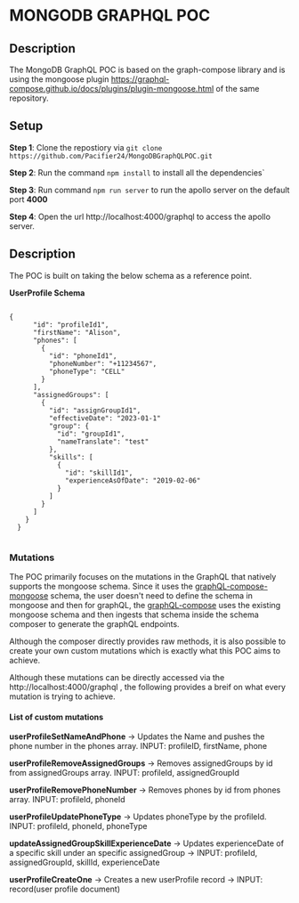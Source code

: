 # MONGODB GRAPHQL POC

## Description
The MongoDB GraphQL POC is based on the graph-compose library and is using the mongoose plugin https://graphql-compose.github.io/docs/plugins/plugin-mongoose.html of the same repository. 


## Setup

**Step 1**: Clone the repostiory via `git clone https://github.com/Pacifier24/MongoDBGraphQLPOC.git`

**Step 2**: Run the command `npm install` to install all the dependencies`

**Step 3**: Run command `npm run server` to run the apollo server on the default port **4000**

**Step 4**: Open the url http://localhost:4000/graphql to access the apollo server.

## Description

The POC is built on taking the below schema as a reference point. 

**UserProfile Schema**

```

{ 
      "id": "profileId1", 
      "firstName": "Alison", 
      "phones": [ 
        { 
          "id": "phoneId1", 
          "phoneNumber": "+11234567", 
          "phoneType": "CELL" 
        } 
      ], 
      "assignedGroups": [ 
        { 
          "id": "assignGroupId1", 
          "effectiveDate": "2023-01-1" 
          "group": { 
            "id": "groupId1", 
            "nameTranslate": "test" 
          }, 
          "skills": [ 
            { 
              "id": "skillId1", 
              "experienceAsOfDate": "2019-02-06" 
            } 
          ] 
        } 
      ] 
    } 
  }
  
```

### Mutations

The POC primarily focuses on the mutations in the GraphQL that natively supports the mongoose schema. Since it uses the [graphQL-compose-mongoose](https://graphql-compose.github.io/docs/plugins/plugin-mongoose.html) schema, the user doesn't need to define the schema in mongoose and then for graphQL, the [graphQL-compose](https://graphql-compose.github.io/docs/intro/quick-start.html) uses the existing mongoose schema and then ingests that schema inside the schema composer to generate the graphQL endpoints. 

Although the composer directly provides raw methods, it is also possible to create your own custom mutations which is exactly what this POC aims to achieve.

Although these mutations can be directly accessed via the http://localhost:4000/graphql , the following provides a breif on what every mutation is trying to achieve.

#### List of custom mutations

**userProfileSetNameAndPhone** -> Updates the Name and pushes the phone number in the phones array. INPUT: profileID, firstName, phone 

**userProfileRemoveAssignedGroups** -> Removes assignedGroups by id from assignedGroups array. INPUT: profileId, assignedGroupId

**userProfileRemovePhoneNumber** -> Removes phones by id from phones array. INPUT: profileId, phoneId

**userProfileUpdatePhoneType** -> Updates phoneType by the profileId. INPUT: profileId, phoneId, phoneType

**updateAssignedGroupSkillExperienceDate** -> Updates experienceDate of a specific skill under an specific assignedGroup -> INPUT: profileId, assignedGroupId, skillId, experienceDate

**userProfileCreateOne** -> Creates a new userProfile record -> INPUT: record(user profile document)




